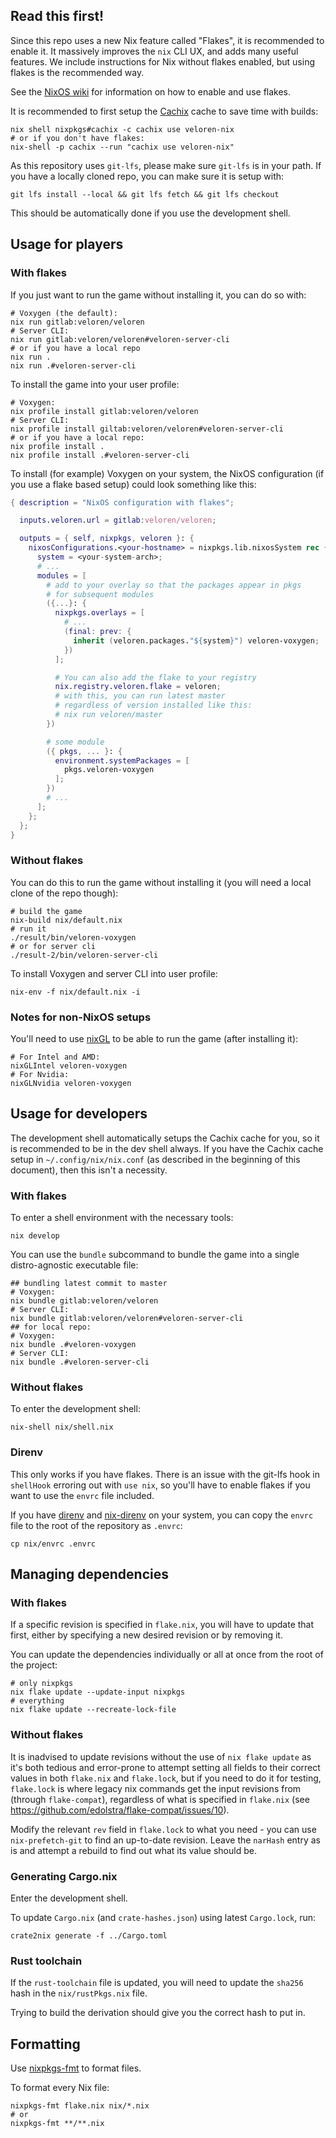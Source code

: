 ## Read this first!

Since this repo uses a new Nix feature called "Flakes", it is recommended to enable it.
It massively improves the `nix` CLI UX, and adds many useful features.
We include instructions for Nix without flakes enabled, but using flakes is the recommended way.

See the [NixOS wiki](https://nixos.wiki/wiki/Flakes) for information on how to enable and use flakes.

It is recommended to first setup the [Cachix](https://cachix.org) cache to save time with builds:
```shell
nix shell nixpkgs#cachix -c cachix use veloren-nix
# or if you don't have flakes:
nix-shell -p cachix --run "cachix use veloren-nix"
```

As this repository uses `git-lfs`, please make sure `git-lfs` is in your path.
If you have a locally cloned repo, you can make sure it is setup with:
```shell
git lfs install --local && git lfs fetch && git lfs checkout
```
This should be automatically done if you use the development shell.

## Usage for players

### With flakes

If you just want to run the game without installing it, you can do so with:
```shell
# Voxygen (the default):
nix run gitlab:veloren/veloren
# Server CLI:
nix run gitlab:veloren/veloren#veloren-server-cli
# or if you have a local repo
nix run .
nix run .#veloren-server-cli
```

To install the game into your user profile:
```shell
# Voxygen:
nix profile install gitlab:veloren/veloren
# Server CLI:
nix profile install giltab:veloren/veloren#veloren-server-cli
# or if you have a local repo:
nix profile install .
nix profile install .#veloren-server-cli
```

To install (for example) Voxygen on your system, the NixOS configuration (if you use a flake based setup) could look something like this:
```nix
{ description = "NixOS configuration with flakes";

  inputs.veloren.url = gitlab:veloren/veloren;

  outputs = { self, nixpkgs, veloren }: {
    nixosConfigurations.<your-hostname> = nixpkgs.lib.nixosSystem rec {
      system = <your-system-arch>;
      # ...
      modules = [
        # add to your overlay so that the packages appear in pkgs
        # for subsequent modules
        ({...}: {
          nixpkgs.overlays = [
            # ...
            (final: prev: {
              inherit (veloren.packages."${system}") veloren-voxygen;
            })
          ];

          # You can also add the flake to your registry
          nix.registry.veloren.flake = veloren;
          # with this, you can run latest master
          # regardless of version installed like this:
          # nix run veloren/master
        })

        # some module
        ({ pkgs, ... }: {
          environment.systemPackages = [
            pkgs.veloren-voxygen
          ];
        })
        # ...
      ];
    };
  };
}
```

### Without flakes

You can do this to run the game without installing it (you will need a local clone of the repo though):
```shell
# build the game
nix-build nix/default.nix
# run it
./result/bin/veloren-voxygen
# or for server cli
./result-2/bin/veloren-server-cli
```

To install Voxygen and server CLI into user profile:
```shell
nix-env -f nix/default.nix -i
```

### Notes for non-NixOS setups

You'll need to use [nixGL](https://github.com/guibou/nixGL) to be able to run the game (after installing it):
```shell
# For Intel and AMD:
nixGLIntel veloren-voxygen
# For Nvidia:
nixGLNvidia veloren-voxygen
```

## Usage for developers

The development shell automatically setups the Cachix cache for you, so it is recommended to be in the dev shell always.
If you have the Cachix cache setup in `~/.config/nix/nix.conf` (as described in the beginning of this document), then this isn't a necessity.

### With flakes

To enter a shell environment with the necessary tools:
```shell
nix develop
```

You can use the `bundle` subcommand to bundle the game into a single distro-agnostic executable file:
```shell
## bundling latest commit to master
# Voxygen:
nix bundle gitlab:veloren/veloren
# Server CLI:
nix bundle gitlab:veloren/veloren#veloren-server-cli
## for local repo:
# Voxygen:
nix bundle .#veloren-voxygen
# Server CLI:
nix bundle .#veloren-server-cli
```

### Without flakes

To enter the development shell:
```shell
nix-shell nix/shell.nix
```

### Direnv

This only works if you have flakes. There is an issue with the git-lfs hook in `shellHook` erroring out with `use nix`, so you'll have to enable flakes if you want to use the `envrc` file included.

If you have [direnv](https://direnv.net) and [nix-direnv](https://github.com/nix-community/nix-direnv) on your system, you can copy the `envrc` file to the root of the repository as `.envrc`:
```shell
cp nix/envrc .envrc
```

## Managing dependencies

### With flakes

If a specific revision is specified in `flake.nix`, you will have to update that first, either by specifying a new desired revision or by removing it.

You can update the dependencies individually or all at once from the root of the project:
```shell
# only nixpkgs
nix flake update --update-input nixpkgs
# everything
nix flake update --recreate-lock-file
```

### Without flakes

It is inadvised to update revisions without the use of `nix flake update` as it's both tedious and error-prone to attempt setting all fields to their correct values in both `flake.nix` and `flake.lock`, but if you need to do it for testing, `flake.lock` is where legacy nix commands get the input revisions from (through `flake-compat`), regardless of what is specified in `flake.nix` (see https://github.com/edolstra/flake-compat/issues/10). 

Modify the relevant `rev` field in `flake.lock` to what you need - you can use `nix-prefetch-git` to find an up-to-date revision. Leave the `narHash` entry as is and attempt a rebuild to find out what its value should be.

### Generating Cargo.nix

Enter the development shell.

To update `Cargo.nix` (and `crate-hashes.json`) using latest `Cargo.lock`, run:
```shell
crate2nix generate -f ../Cargo.toml
```

### Rust toolchain

If the `rust-toolchain` file is updated, you will need to update the `sha256` hash in the `nix/rustPkgs.nix` file.

Trying to build the derivation should give you the correct hash to put in.

## Formatting

Use [nixpkgs-fmt](https://github.com/nix-community/nixpkgs-fmt) to format files.

To format every Nix file:
```shell
nixpkgs-fmt flake.nix nix/*.nix
# or
nixpkgs-fmt **/**.nix
```
